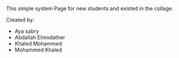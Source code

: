 This simple system Page for new students and existed in the collage.

Created by:
- Aya sabry
- Abdallah Elmodather
- Khaled Mohammed
- Mohammed Khaled
